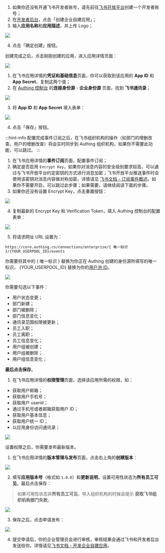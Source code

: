 <IntegrationDetailCard title="创建飞书应用">

1. 如果你还没有开通飞书开发者账号，请先前往[飞书开放平台](https://open.feishu.cn)创建一个开发者账号；
2. 在[开发者后台](https://open.feishu.cn/app)，点击「创建企业自建应用」；
3. 输入**应用名称**和**应用描述**，并上传 Logo；

![](https://cdn.authing.cn/img/20210318183951.png)

4. 点击「确定创建」按钮。

</IntegrationDetailCard>

<IntegrationDetailCard title="获取应用凭证">

创建完成之后，点击刚刚创建的应用，进入应用详情页面：

![](https://cdn.authing.cn/img/20210319174307.png)

1. 在飞书应用详情的**凭证和基础信息**页面，你可以获取到该应用的 **App ID** 和 **App Secret**，复制这两个值；
2. 在 [Authing 控制台](https://console.authing.cn) 的**连接身份源** - **企业身份源** 页面，找到 **飞书通讯录**；

![](https://cdn.authing.cn/img/20210510121007.png)

3. 将 **App ID** 和 **App Secret** 填入表单：

![](https://cdn.authing.cn/img/20210510121115.png)

4. 点击「保存」按钮。

</IntegrationDetailCard>

<IntegrationDetailCard title="配置事件订阅（可选）">

:::hint-info
配置完成事件订阅之后，在飞书组织机构的操作（如部门的增删改查、用户的增删改查）将会实时同步到 Authing 组织机构，如果你不需要此功能，可以跳过。
:::

1. 在飞书应用详情的**事件订阅**页面，配置事件订阅；
2. 确定是否启用 `Encrypt Key`，如果你对消息内容的安全级别要求较高，可以通过与飞书开放平台约定密钥的方式进行消息加密；飞书开放平台推送事件时会使用该密钥对消息内容做对称加密，详情请见 [飞书文档 - 订阅事件概述](https://open.feishu.cn/document/ukTMukTMukTM/uUTNz4SN1MjL1UzM)。如果你不需要开启，可以跳过此步骤；如果需要，请继续阅读下面的步骤。
3. 如果你还没有设置 Encrypt Key，点击重置按钮：

![](https://cdn.authing.cn/img/20210318200433.png)

4. 复制最新的 Encrypt Key 和 Verification Token，填入 Authing 控制台的配置表单：

![](https://cdn.authing.cn/img/20210510132043.png)

5. 将请求网址 URL 设置为：

```
https://core.authing.cn/connections/enterprise/{ 唯一标识 }/{YOUR_USERPOOL_ID}/events
```

你需要将其中的 { 唯一标识 } 替换为你正在 Authing 创建的身份源所填写的唯一标识， {YOUR_USERPOOL_ID} 替换为你的[用户池 ID](/guides/faqs/get-userpool-id-and-secret.md)。

![](https://cdn.authing.cn/img/20210510132314.png)

你需要勾选以下事件：

- 用户状态变更；
- 部门新建；
- 部门被删除；
- 部门信息变化；
- 通讯录范围权限被更新；
- 员工入职；
- 员工离职；
- 员工信息变化；
- 用户组被创建；
- 用户组被删除；
- 用户组信息变化；

**最后点击保存**。

</IntegrationDetailCard>

<IntegrationDetailCard title="应用申请权限">

1. 在飞书应用详情的**权限管理**页面，选择该应用所需的权限，如：

- 获取用户邮箱；
- 获取用户手机号；
- 获取用户 userid；
- 通过手机号或者邮箱获取用户 ID；
- 获取用户基本信息；
- 获取用户统一 ID；
- 以应用身份访问通讯录；

![](https://cdn.authing.cn/img/20210426195046.png)

设置权限之后，你需要发布最新版本。

</IntegrationDetailCard>

<IntegrationDetailCard title="发布应用">

1. 在飞书应用详情的**版本管理与发布**页面，点击右上角的**创建版本**：

![](https://cdn.authing.cn/img/20210318193400.png)

2. 填写**应用版本号**（格式如 `1.0.0`）和**更新说明**，设置可用性状态为**所有员工可见**，最后点击保存：

> 如果可用性状态非**所有员工可见**，导入组织机构的时候会提示 **获取飞书组织机构部门失败**。

![](https://cdn.authing.cn/img/20210318193548.png)

3. 保存之后，点击申请发布：

![](https://cdn.authing.cn/img/20210318193717.png)

4. 提交申请后，你的企业管理员会进行审核，审核结果会通过飞书和开发者后台发送给你。详情请见[飞书文档 - 开发企业自建应用](https://open.feishu.cn/document/uQjL04CN/ukzM04SOzQjL5MDN)。

</IntegrationDetailCard>
